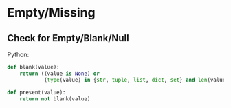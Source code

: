# Empty/Missing

## Check for Empty/Blank/Null

Python:

```python
def blank(value):
    return ((value is None) or
            (type(value) in {str, tuple, list, dict, set} and len(value) == 0))

def present(value):
    return not blank(value)
```

